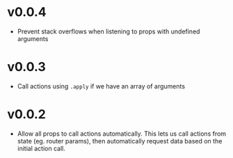 # v0.0.4

- Prevent stack overflows when listening to props with undefined arguments

# v0.0.3

- Call actions using `.apply` if we have an array of arguments

# v0.0.2

- Allow all props to call actions automatically.  This lets us call actions
  from state (eg. router params), then automatically request data based on the
  initial action call.
